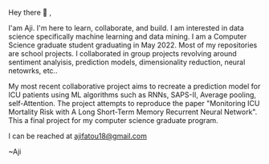 Hey there 👋 , 

I'am Aji. I'm here to learn, collaborate, and build. I am interested in data science specifically machine learning and data mining. 
I am a Computer Science graduate student graduating in May 2022. Most of my repositories are school projects. I collaborated in 
group projects revolving around sentiment analyisis, prediction models, dimensionality reduction, neural netowrks, etc.. 

My most recent collaborative project aims to recreate a prediction model for ICU patients using ML algorithms such as RNNs, SAPS-II, 
Average pooling, self-Attention. The project attempts to reproduce the paper "Monitoring ICU Mortality Risk with A Long Short-Term Memory 
Recurrent Neural Network". This a final project for my computer science graduate program. 

I can be reached at ajifatou18@gmail.com


~Aji 

<!---
Dibbaaji/Dibbaaji is a ✨ special ✨ repository because its `README.md` (this file) appears on your GitHub profile.
You can click the Preview link to take a look at your changes.
--->
